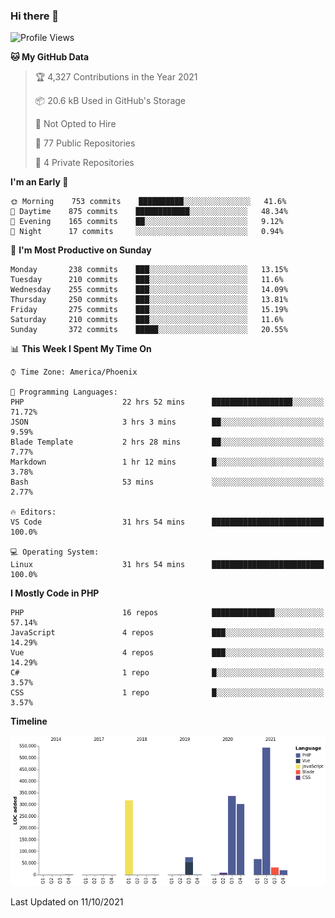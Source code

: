 ### Hi there 👋

<!--START_SECTION:waka-->
![Profile Views](http://img.shields.io/badge/Profile%20Views-0-blue)

**🐱 My GitHub Data** 

> 🏆 4,327 Contributions in the Year 2021
 > 
> 📦 20.6 kB Used in GitHub's Storage 
 > 
> 🚫 Not Opted to Hire
 > 
> 📜 77 Public Repositories 
 > 
> 🔑 4 Private Repositories  
 > 
**I'm an Early 🐤** 

```text
🌞 Morning    753 commits    ██████████░░░░░░░░░░░░░░░   41.6% 
🌆 Daytime    875 commits    ████████████░░░░░░░░░░░░░   48.34% 
🌃 Evening    165 commits    ██░░░░░░░░░░░░░░░░░░░░░░░   9.12% 
🌙 Night      17 commits     ░░░░░░░░░░░░░░░░░░░░░░░░░   0.94%

```
📅 **I'm Most Productive on Sunday** 

```text
Monday       238 commits    ███░░░░░░░░░░░░░░░░░░░░░░   13.15% 
Tuesday      210 commits    ███░░░░░░░░░░░░░░░░░░░░░░   11.6% 
Wednesday    255 commits    ███░░░░░░░░░░░░░░░░░░░░░░   14.09% 
Thursday     250 commits    ███░░░░░░░░░░░░░░░░░░░░░░   13.81% 
Friday       275 commits    ███░░░░░░░░░░░░░░░░░░░░░░   15.19% 
Saturday     210 commits    ███░░░░░░░░░░░░░░░░░░░░░░   11.6% 
Sunday       372 commits    █████░░░░░░░░░░░░░░░░░░░░   20.55%

```


📊 **This Week I Spent My Time On** 

```text
⌚︎ Time Zone: America/Phoenix

💬 Programming Languages: 
PHP                      22 hrs 52 mins      ██████████████████░░░░░░░   71.72% 
JSON                     3 hrs 3 mins        ██░░░░░░░░░░░░░░░░░░░░░░░   9.59% 
Blade Template           2 hrs 28 mins       ██░░░░░░░░░░░░░░░░░░░░░░░   7.77% 
Markdown                 1 hr 12 mins        █░░░░░░░░░░░░░░░░░░░░░░░░   3.78% 
Bash                     53 mins             ░░░░░░░░░░░░░░░░░░░░░░░░░   2.77%

🔥 Editors: 
VS Code                  31 hrs 54 mins      █████████████████████████   100.0%

💻 Operating System: 
Linux                    31 hrs 54 mins      █████████████████████████   100.0%

```

**I Mostly Code in PHP** 

```text
PHP                      16 repos            ██████████████░░░░░░░░░░░   57.14% 
JavaScript               4 repos             ███░░░░░░░░░░░░░░░░░░░░░░   14.29% 
Vue                      4 repos             ███░░░░░░░░░░░░░░░░░░░░░░   14.29% 
C#                       1 repo              █░░░░░░░░░░░░░░░░░░░░░░░░   3.57% 
CSS                      1 repo              █░░░░░░░░░░░░░░░░░░░░░░░░   3.57%

```


**Timeline**

![Chart not found](https://raw.githubusercontent.com/mikebronner/mikebronner/master/charts/bar_graph.png) 


 Last Updated on 11/10/2021
<!--END_SECTION:waka-->

<!--
**mikebronner/mikebronner** is a ✨ _special_ ✨ repository because its `README.md` (this file) appears on your GitHub profile.

Here are some ideas to get you started:

- 🔭 I’m currently working on ...
- 🌱 I’m currently learning ...
- 👯 I’m looking to collaborate on ...
- 🤔 I’m looking for help with ...
- 💬 Ask me about ...
- 📫 How to reach me: ...
- 😄 Pronouns: ...
- ⚡ Fun fact: ...
-->
